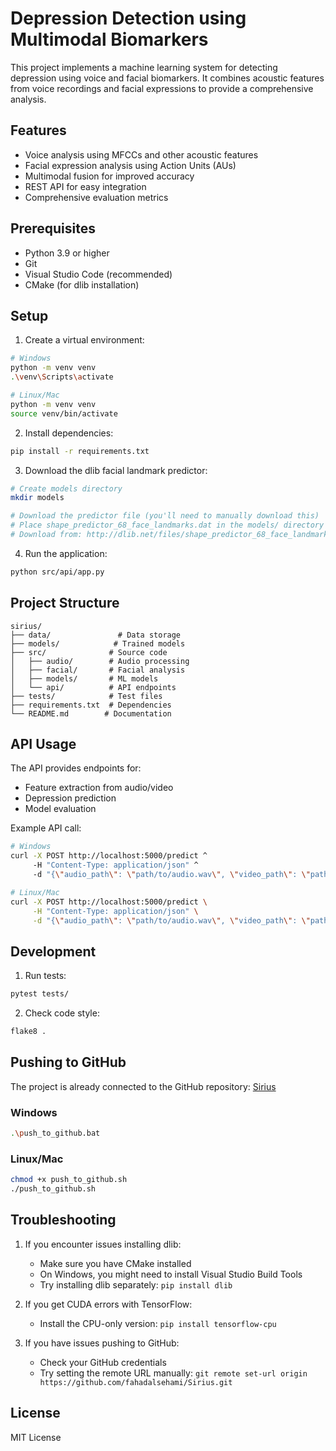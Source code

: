 # Depression Detection using Multimodal Biomarkers

This project implements a machine learning system for detecting depression using voice and facial biomarkers. It combines acoustic features from voice recordings and facial expressions to provide a comprehensive analysis.

## Features

- Voice analysis using MFCCs and other acoustic features
- Facial expression analysis using Action Units (AUs)
- Multimodal fusion for improved accuracy
- REST API for easy integration
- Comprehensive evaluation metrics

## Prerequisites

- Python 3.9 or higher
- Git
- Visual Studio Code (recommended)
- CMake (for dlib installation)

## Setup

1. Create a virtual environment:
```bash
# Windows
python -m venv venv
.\venv\Scripts\activate

# Linux/Mac
python -m venv venv
source venv/bin/activate
```

2. Install dependencies:
```bash
pip install -r requirements.txt
```

3. Download the dlib facial landmark predictor:
```bash
# Create models directory
mkdir models

# Download the predictor file (you'll need to manually download this)
# Place shape_predictor_68_face_landmarks.dat in the models/ directory
# Download from: http://dlib.net/files/shape_predictor_68_face_landmarks.dat.bz2
```

4. Run the application:
```bash
python src/api/app.py
```

## Project Structure

```
sirius/
├── data/               # Data storage
├── models/            # Trained models
├── src/              # Source code
│   ├── audio/        # Audio processing
│   ├── facial/       # Facial analysis
│   ├── models/       # ML models
│   └── api/          # API endpoints
├── tests/            # Test files
├── requirements.txt  # Dependencies
└── README.md        # Documentation
```

## API Usage

The API provides endpoints for:
- Feature extraction from audio/video
- Depression prediction
- Model evaluation

Example API call:
```bash
# Windows
curl -X POST http://localhost:5000/predict ^
     -H "Content-Type: application/json" ^
     -d "{\"audio_path\": \"path/to/audio.wav\", \"video_path\": \"path/to/video.mp4\"}"

# Linux/Mac
curl -X POST http://localhost:5000/predict \
     -H "Content-Type: application/json" \
     -d "{\"audio_path\": \"path/to/audio.wav\", \"video_path\": \"path/to/video.mp4\"}"
```

## Development

1. Run tests:
```bash
pytest tests/
```

2. Check code style:
```bash
flake8 .
```

## Pushing to GitHub

The project is already connected to the GitHub repository: [Sirius](https://github.com/fahadalsehami/Sirius)

### Windows
```bash
.\push_to_github.bat
```

### Linux/Mac
```bash
chmod +x push_to_github.sh
./push_to_github.sh
```

## Troubleshooting

1. If you encounter issues installing dlib:
   - Make sure you have CMake installed
   - On Windows, you might need to install Visual Studio Build Tools
   - Try installing dlib separately: `pip install dlib`

2. If you get CUDA errors with TensorFlow:
   - Install the CPU-only version: `pip install tensorflow-cpu`

3. If you have issues pushing to GitHub:
   - Check your GitHub credentials
   - Try setting the remote URL manually: `git remote set-url origin https://github.com/fahadalsehami/Sirius.git`

## License

MIT License 